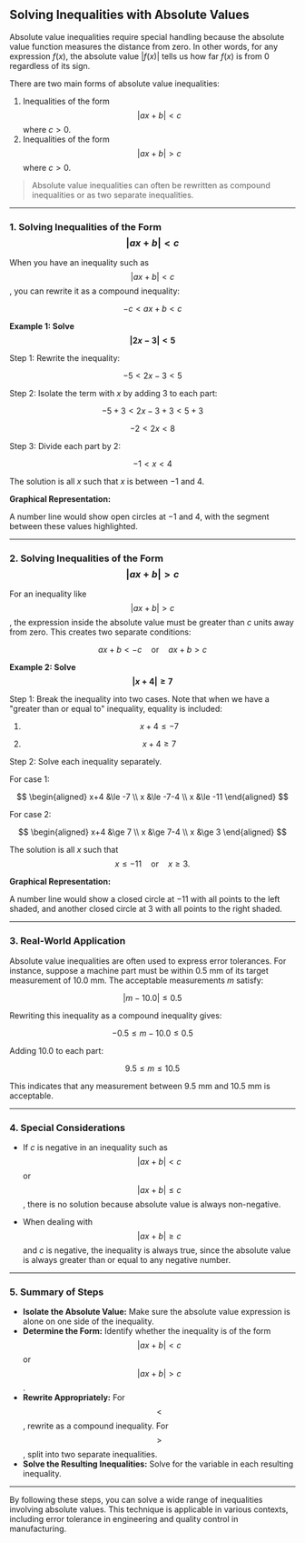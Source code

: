 ## Solving Inequalities with Absolute Values

Absolute value inequalities require special handling because the absolute value function measures the distance from zero. In other words, for any expression $f(x)$, the absolute value $|f(x)|$ tells us how far $f(x)$ is from $0$ regardless of its sign.

There are two main forms of absolute value inequalities:

1. Inequalities of the form $$|ax+b| < c$$ where $c > 0$.
2. Inequalities of the form $$|ax+b| > c$$ where $c > 0$.

> Absolute value inequalities can often be rewritten as compound inequalities or as two separate inequalities.

------------------------------

### 1. Solving Inequalities of the Form $$|ax+b| < c$$

When you have an inequality such as $$|ax+b| < c$$, you can rewrite it as a compound inequality:

$$
-c < ax+b < c
$$

**Example 1: Solve $$|2x-3| < 5$$**

Step 1: Rewrite the inequality:

$$
-5 < 2x-3 < 5
$$

Step 2: Isolate the term with $x$ by adding $3$ to each part:

$$
-5 + 3 < 2x-3+3 < 5+3
$$

$$
-2 < 2x < 8
$$

Step 3: Divide each part by $2$:

$$
-1 < x < 4
$$

The solution is all $x$ such that $x$ is between $-1$ and $4$.

**Graphical Representation:**

A number line would show open circles at $-1$ and $4$, with the segment between these values highlighted.

------------------------------

### 2. Solving Inequalities of the Form $$|ax+b| > c$$

For an inequality like $$|ax+b| > c$$, the expression inside the absolute value must be greater than $c$ units away from zero. This creates two separate conditions:

$$
ax+b < -c \quad \text{or} \quad ax+b > c
$$

**Example 2: Solve $$|x+4| \ge 7$$**

Step 1: Break the inequality into two cases. Note that when we have a "greater than or equal to" inequality, equality is included:

1. $$x+4 \le -7$$

2. $$x+4 \ge 7$$

Step 2: Solve each inequality separately.

For case 1:

$$
\begin{aligned}
 x+4 &\le -7 \\
 x &\le -7-4 \\
 x &\le -11
\end{aligned}
$$

For case 2:

$$
\begin{aligned}
 x+4 &\ge 7 \\
 x &\ge 7-4 \\
 x &\ge 3
\end{aligned}
$$

The solution is all $x$ such that $$x \le -11 \quad \text{or} \quad x \ge 3.$$ 

**Graphical Representation:**

A number line would show a closed circle at $-11$ with all points to the left shaded, and another closed circle at $3$ with all points to the right shaded.

------------------------------

### 3. Real-World Application

Absolute value inequalities are often used to express error tolerances. For instance, suppose a machine part must be within $0.5$ mm of its target measurement of $10.0$ mm. The acceptable measurements $m$ satisfy:

$$
|m-10.0| \le 0.5
$$

Rewriting this inequality as a compound inequality gives:

$$
-0.5 \le m-10.0 \le 0.5
$$

Adding $10.0$ to each part:

$$
9.5 \le m \le 10.5
$$

This indicates that any measurement between $9.5$ mm and $10.5$ mm is acceptable.

------------------------------

### 4. Special Considerations

- If $c$ is negative in an inequality such as $$|ax+b| < c$$ or $$|ax+b| \le c$$, there is no solution because absolute value is always non-negative.

- When dealing with $$|ax+b| \ge c$$ and $c$ is negative, the inequality is always true, since the absolute value is always greater than or equal to any negative number.

------------------------------

### 5. Summary of Steps

- **Isolate the Absolute Value:** Make sure the absolute value expression is alone on one side of the inequality.
- **Determine the Form:** Identify whether the inequality is of the form $$|ax+b| < c$$ or $$|ax+b| > c$$.
- **Rewrite Appropriately:** For $$<$$, rewrite as a compound inequality. For $$>$$, split into two separate inequalities.
- **Solve the Resulting Inequalities:** Solve for the variable in each resulting inequality.

------------------------------

By following these steps, you can solve a wide range of inequalities involving absolute values. This technique is applicable in various contexts, including error tolerance in engineering and quality control in manufacturing.